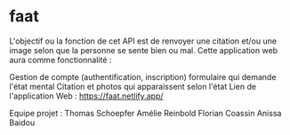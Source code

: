 # faat
L'objectif ou la fonction de cet API est de renvoyer une citation et/ou une image selon que la personne se sente bien ou mal. Cette application web aura comme fonctionnalité :

Gestion de compte (authentification, inscription)
formulaire qui demande l'état mental
Citation et photos qui apparaissent selon l'état
Lien de l'application Web :
https://faat.netlify.app/

Equipe projet : Thomas Schoepfer Amélie Reinbold Florian Coassin
Anissa Baidou
